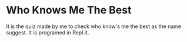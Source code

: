 # Who Knows Me The Best #
It is the quiz made by me to check who know's me the best as the name suggest. It is programed in Repl.it.
